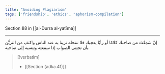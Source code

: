 ```yaml
---
title: "Avoiding Plagiarism"
tags: ['friendship', 'ethics', "aphorism-compilation"]
---
```


 Section 88 in [[al-Durra al-yatīma]]

---
إنْ سَمِعْتَ من صاحبك كلامًا أو رأيًا يعجبك فلا تنتحله تزينا به عند الناس واكتفِ من التزيُّن بأن تجتني الصواب إذا سمعته وتنسبه إلى صاحبه

> [!verbatim]
> - [[Section (adka.41)]]
